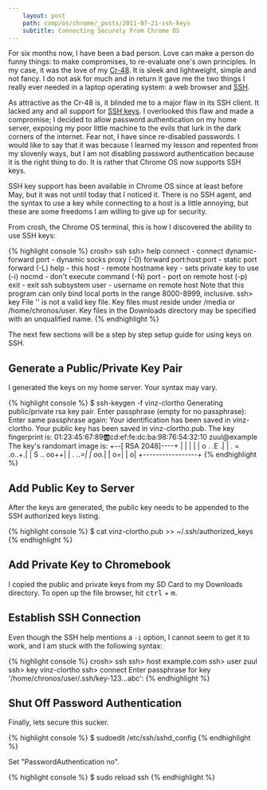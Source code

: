 ```yaml
---
    layout: post
    path: comp/os/chrome/_posts/2011-07-21-ssh-keys
    subtitle: Connecting Securely From Chrome OS
---
```

For six months now, I have been a bad person.  Love can make a person do funny
things: to make compromises, to re-evaluate one's own principles. In my case,
it was the love of my [Cr-48][1].  It is sleek and lightweight, simple and not
fancy.  I do not ask for much and in return it gave me the two things I really
ever needed in a laptop operating system: a web browser and [SSH][2].

As attractive as the Cr-48 is, it blinded me to a major flaw in its SSH client.
It lacked any and all support for [SSH keys][3].  I overlooked this flaw and made
a compromise; I decided to allow password authentication on my home server,
exposing my poor little machine to the evils that lurk in the dark corners of the
internet.  Fear not, I have since re-disabled passwords.  I would like to say that
it was because I learned my lesson and repented from my slovenly ways, but I am
not disabling password authentication because it is the right thing to do.
It is rather that Chrome OS now supports SSH keys.

SSH key support has been available in Chrome OS since at least before May, but it
was not until today that I noticed it.  There is no SSH agent, and the syntax
to use a key while connecting to a host is a little annoying, but these are some
freedoms I am willing to give up for security.

From crosh, the Chrome OS terminal, this is how I discovered the ability to use
SSH keys:

{% highlight console %}
crosh> ssh
ssh> help
connect                       - connect
dynamic-forward port          - dynamic socks proxy (-D)
forward port:host:port        - static port forward (-L)
help                          - this
host <hostname>               - remote hostname
key <file>                    - sets private key to use (-i)
nocmd                         - don't execute command (-N)
port <num>                    - port on remote host (-p)
exit                          - exit ssh subsystem
user <username>               - username on remote host
Note that this program can only bind local ports in the range
8000-8999, inclusive.
ssh> key
File '' is not a valid key file. Key files must reside
under /media or /home/chronos/user. Key files in the Downloads directory may
be specified with an unqualified name.
{% endhighlight %}


The next few sections will be a step by step setup guide for using keys on SSH.

Generate a Public/Private Key Pair
----------------------------------

I generated the keys on my home server.  Your syntax may vary.

{% highlight console %}
$ ssh-keygen -f vinz-clortho
Generating public/private rsa key pair.
Enter passphrase (empty for no passphrase): 
Enter same passphrase again: 
Your identification has been saved in vinz-clortho.
Your public key has been saved in vinz-clortho.pub.
The key fingerprint is:
01:23:45:67:89:ab:cd:ef:fe:dc:ba:98:76:54:32:10 zuul@example
The key's randomart image is:
+--[ RSA 2048]----+
|                 |
|                 |
|        o . .E  .|
|       . = .o..+.|
|        S .. oo++|
|         .   .*.=|
|             oo.*|
|               o=|
|                o|
+-----------------+
{% endhighlight %}

Add Public Key to Server
------------------------

After the keys are generated, the public key needs to be appended to the SSH
authorized keys listing.

{% highlight console %}
$ cat vinz-clortho.pub >> ~/.ssh/authorized_keys
{% endhighlight %}

Add Private Key to Chromebook
-----------------------------
 
I copied the public and private keys from my SD Card to my Downloads directory.
To open up the file browser, hit <kbd>ctrl</kbd> + <kbd>m</kbd>.

Establish SSH Connection
------------------------

Even though the SSH help mentions a `-i` option, I cannot seem to get it to
work, and I am stuck with the following syntax:

{% highlight console %}
crosh> ssh
ssh> host example.com
ssh> user zuul
ssh> key vinz-clortho
ssh> connect
Enter passphrase for key '/home/chronos/user/.ssh/key-123...abc':
{% endhighlight %}

Shut Off Password Authentication
--------------------------------

Finally, lets secure this sucker.

{% highlight console %}
$ sudoedit /etc/ssh/sshd_config
{% endhighlight %}

Set "PasswordAuthentication no".

{% highlight console %}
$ sudo reload ssh
{% endhighlight %}

[1]: http://www.google.com/chromebook/ (Cr-48 Chromebook)
[2]: http://en.wikipedia.org/wiki/Secure_Shell (Secure Shell)
[3]: https://help.ubuntu.com/community/SSH/OpenSSH/Keys
  (Secure Shell Public/Private Key Pairs)